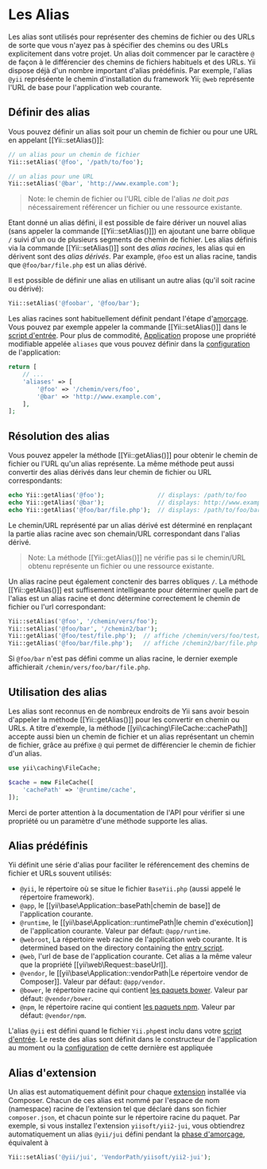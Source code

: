 Les Alias
=========
Les alias sont utilisés pour représenter des chemins de fichier ou des URLs de sorte que vous n'ayez pas à spécifier des chemins ou des URLs explicitement dans votre projet. Un alias doit commencer par le caractère `@` de façon à le différencier des chemins de fichiers habituels et des URLs. Yii dispose déjà d'un nombre important d'alias prédéfinis. Par exemple, l'alias `@yii` représéente le chemin d'installation du framework Yii; `@web` représente l'URL de base pour l'application web courante. 



Définir des alias <span id="defining-aliases"></span>
-----------------

Vous pouvez définir un alias soit pour un chemin de fichier ou pour une URL en appelant [[Yii::setAlias()]]:

```php
// un alias pour un chemin de fichier
Yii::setAlias('@foo', '/path/to/foo');

// un alias pour une URL
Yii::setAlias('@bar', 'http://www.example.com');
```
> Note: le chemin de fichier ou l'URL cible de l'alias *ne* doit *pas* nécessairement référencer un fichier ou une ressource existante.

Etant donné un alias défini, il est possible de faire dériver un nouvel alias (sans appeler la commande [[Yii::setAlias()]]) en ajoutant une barre oblique `/` suivi d'un ou de plusieurs segments de chemin de fichier. Les alias définis via la commande [[Yii::setAlias()]] sont des *alias racines*, les alias qui en dérivent sont des *alias dérivés*. Par example, `@foo` est un alias racine, tandis que `@foo/bar/file.php` est un alias dérivé.

Il est possible de définir une alias en utilisant un autre alias (qu'il soit racine ou dérivé): 

```php
Yii::setAlias('@foobar', '@foo/bar');
```

Les alias racines sont habituellement définit pendant l'étape d'[amorçage](runtime-bootstrapping.md). Vous pouvez par exemple appeler la commande [[Yii::setAlias()]] dans le [script d'entrée](structure-entry-scripts.md). Pour plus de commodité, [Application](structure-applications.md) propose une propriété modifiable appelée `aliases` que vous pouvez définir dans la [configuration](concept-configurations.md) de l'application:

```php
return [
    // ...
    'aliases' => [
        '@foo' => '/chemin/vers/foo',
        '@bar' => 'http://www.example.com',
    ],
];
```

Résolution des alias <span id="resolving-aliases"></span>
--------------------

Vous pouvez appeler la méthode [[Yii::getAlias()]] pour obtenir le chemin de fichier ou l'URL qu'un alias représente. La même méthode peut aussi convertir des alias dérivés dans leur chemin de fichier ou URL correspondants: 

```php
echo Yii::getAlias('@foo');               // displays: /path/to/foo
echo Yii::getAlias('@bar');               // displays: http://www.example.com
echo Yii::getAlias('@foo/bar/file.php');  // displays: /path/to/foo/bar/file.php
```

Le chemin/URL représenté par un alias dérivé est déterminé en renplaçant la partie alias racine avec son chemain/URL correspondant dans l'alias dérivé.
> Note: La méthode [[Yii::getAlias()]] ne vérifie pas si le chemin/URL obtenu représente un fichier ou une ressource existante.

Un alias racine peut également conctenir des barres obliques `/`. La méthode [[Yii::getAlias()]] est suffisement intelligeante pour déterminer quelle part de l'alias est un alias racine et donc détermine correctement le chemin de fichier ou l'url correspondant:

```php
Yii::setAlias('@foo', '/chemin/vers/foo');
Yii::setAlias('@foo/bar', '/chemin2/bar');
Yii::getAlias('@foo/test/file.php');  // affiche /chemin/vers/foo/test/file.php
Yii::getAlias('@foo/bar/file.php');   // affiche /chemin2/bar/file.php
```

Si `@foo/bar` n'est pas défini comme un alias racine, le dernier exemple affichierait  `/chemin/vers/foo/bar/file.php`.


Utilisation des  alias <span id="using-aliases"></span>
----------------------

Les alias sont reconnus en de nombreux endroits de Yii sans avoir besoin d'appeler la méthode [[Yii::getAlias()]] pour les convertir en chemin ou URLs. A titre d'exemple, la méthode [[yii\caching\FileCache::cachePath]] accepte aussi bien un chemin de fichier et un alias représentant un chemin de fichier, grâce au préfixe `@` qui permet de différencier le chemin de fichier d'un alias. 

```php
use yii\caching\FileCache;

$cache = new FileCache([
    'cachePath' => '@runtime/cache',
]);
```
Merci de porter attention à la documentation de l'API pour vérifier si une propriété ou un paramètre d'une méthode supporte les alias.


Alias prédéfinis <span id="predefined-aliases"></span>
----------------
Yii définit une série d'alias pour faciliter le référencement des chemins de fichier et URLs souvent utilisés: 

- `@yii`, le répertoire où se situe le fichier `BaseYii.php` (aussi appelé le répertoire framework).
- `@app`, le [[yii\base\Application::basePath|chemin de base]] de l'application courante.
- `@runtime`, le [[yii\base\Application::runtimePath|le chemin d'exécution]] de l'application courante. Valeur par défaut: `@app/runtime`.
- `@webroot`, La répertoire web racine de l'application web courante.  It is determined based on the directory
  containing the [entry script](structure-entry-scripts.md).
- `@web`, l'url de base de l'application courante. Cet alias a la même valeur que la propriété [[yii\web\Request::baseUrl]].
- `@vendor`, le [[yii\base\Application::vendorPath|Le répertoire vendor de Composer]]. Valeur par défaut: `@app/vendor`.
- `@bower`, le répertoire racine qui contient [les paquets bower](http://bower.io/). Valeur par  défaut: `@vendor/bower`.
- `@npm`, le répertoire racine qui contient [les paquets npm](https://www.npmjs.org/). Valeur par défaut: `@vendor/npm`.

L'alias `@yii` est défini quand le fichier `Yii.php`est inclu dans votre [script d'entrée](structure-entry-scripts.md). Le reste des alias sont définit dans le constructeur de l'application au moment ou la [configuration](concept-configurations.md) de cette dernière est appliquée

Alias d'extension <span id="extension-aliases"></span>
-----------------

Un alias est automatiquement définit pour chaque [extension](structure-extensions.md) installée via Composer.
Chacun de ces alias est nommé par l'espace de nom (namespace) racine de l'extension tel que déclaré dans son fichier `composer.json`, et chacun pointe sur le répertoire racine du paquet. Par exemple, si vous installez l'extension `yiisoft/yii2-jui`, vous obtiendrez automatiquement un alias `@yii/jui` défini pendant la [phase d'amorçage](runtime-bootstrapping.md), équivalent à 

```php
Yii::setAlias('@yii/jui', 'VendorPath/yiisoft/yii2-jui');
```